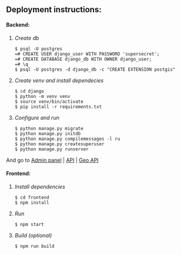 Deployment instructions:
-------------------------
#### Backend:
1. *Create db*
    ```
    $ psql -U postgres
    =# CREATE USER django_user WITH PASSWORD 'supersecret';
    =# CREATE DATABASE django_db WITH OWNER django_user;
    =# \q
    $ psql -U postgres -d django_db -c "CREATE EXTENSION postgis"
    ```

2. *Create venv and install dependecies*
    ```
    $ cd django
    $ python -m venv venv
    $ source venv/bin/activate
    $ pip install -r requirements.txt
    ```
    
3. *Configure and run*
    ```
    $ python manage.py migrate
    $ python manage.py initdb
    $ python manage.py compilemessages -l ru
    $ python manage.py createsuperuser
    $ python manage.py runserver
    ```

And go to [Admin panel](http://127.0.0.1:8000/admin) | [API](http://127.0.0.1:8000/api) | [Geo API](http://127.0.0.1:8000/api/geo)

#### Frontend:
1. *Install dependencies*
    ```
    $ cd frontend
    $ npm install
    ```
2. *Run*
    ```
    $ npm start
    ```
3. *Build (optional)*
    ```
    $ npm run build
    ```
